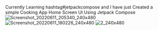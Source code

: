 Currently Learning hashtag#jetpackcompose and I have just Created a simple Cooking App Home Screen UI Using Jetpack Compose
![Screenshot_20220611_205340_240x480](https://github.com/makaota/Cooking-App-UI/assets/74915165/20972ff9-f015-4b6c-9c48-4f6839575570)
![Screenshot_20220611_180226_240x480](https://github.com/makaota/Cooking-App-UI/assets/74915165/87da94eb-52fc-4f95-9e2b-e5146799f51b)
![2_240x480](https://github.com/makaota/Cooking-App-UI/assets/74915165/61ecf14b-0df8-43db-8f49-79f347b89033)
